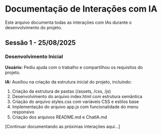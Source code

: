 # Documentação de Interações com IA

Este arquivo documenta todas as interações com IAs durante o desenvolvimento do projeto.

## Sessão 1 - 25/08/2025

### Desenvolvimento Inicial

**Usuário:** Pediu ajuda com o trabalho e compartilhou os requisitos do projeto.

**IA:** Auxiliou na criação da estrutura inicial do projeto, incluindo:
1. Criação da estrutura de pastas (/assets, /css, /js)
2. Desenvolvimento do arquivo index.html com estrutura semântica
3. Criação do arquivo styles.css com variáveis CSS e estilos base
4. Implementação do arquivo app.js com funcionalidade do menu responsivo
5. Criação dos arquivos README.md e ChatIA.md

[Continuar documentando as próximas interações aqui...]
